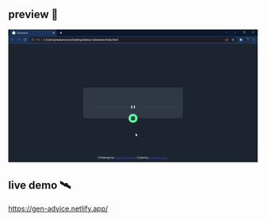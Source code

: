 ## preview 🎥

<img src = "images/adv.gif" alt = "preview">

## live demo 🛰️
https://gen-advice.netlify.app/
